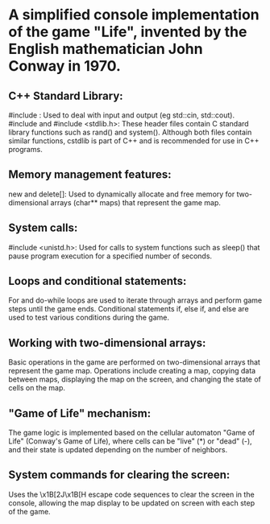 # A simplified console implementation of the game "Life", invented by the English mathematician John Conway in 1970.

## C++ Standard Library:
#include <iostream>: Used to deal with input and output (eg std::cin, std::cout).
#include <cstdlib> and #include <stdlib.h>: These header files contain C standard library functions such as rand() and system(). Although both files contain similar functions, cstdlib is part of C++ and is recommended for use in C++ programs.

## Memory management features:
new and delete[]: Used to dynamically allocate and free memory for two-dimensional arrays (char** maps) that represent the game map.

## System calls:
#include <unistd.h>: Used for calls to system functions such as sleep() that pause program execution for a specified number of seconds.

## Loops and conditional statements:
For and do-while loops are used to iterate through arrays and perform game steps until the game ends.
Conditional statements if, else if, and else are used to test various conditions during the game.

## Working with two-dimensional arrays:
Basic operations in the game are performed on two-dimensional arrays that represent the game map. Operations include creating a map, copying data between maps, displaying the map on the screen, and changing the state of cells on the map.

## "Game of Life" mechanism:
The game logic is implemented based on the cellular automaton "Game of Life" (Conway's Game of Life), where cells can be "live" (*) or "dead" (-), and their state is updated depending on the number of neighbors.

## System commands for clearing the screen:
Uses the \x1B[2J\x1B[H escape code sequences to clear the screen in the console, allowing the map display to be updated on screen with each step of the game.
